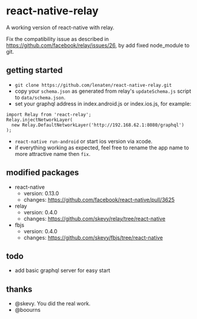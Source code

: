 # react-native-relay

A working version of react-native with relay.

Fix the compatibility issue as described in https://github.com/facebook/relay/issues/26, by add fixed node_module to git. 

## getting started 
- `git clone https://github.com/lenaten/react-native-relay.git`
- copy your `schema.json` as generated from relay's `updateSchema.js` script to `data/schema.json`.
- set your graphql address in index.android.js or index.ios.js, for example:
```
import Relay from 'react-relay';
Relay.injectNetworkLayer(
  new Relay.DefaultNetworkLayer('http://192.168.62.1:8080/graphql')
);
```
- `react-native run-android` or start ios version via xcode.
- if everything working as expected, feel free to rename the app name to more attractive name then `fix`.

## modified packages

- react-native
  - version: 0.13.0
  - changes: https://github.com/facebook/react-native/pull/3625
- relay
  - version: 0.4.0
  - changes: https://github.com/skevy/relay/tree/react-native
- fbjs
  - version: 0.4.0
  - changes: https://github.com/skevy/fbjs/tree/react-native

## todo
- add basic graphql server for easy start

## thanks
- @skevy. You did the real work.
- @boourns
